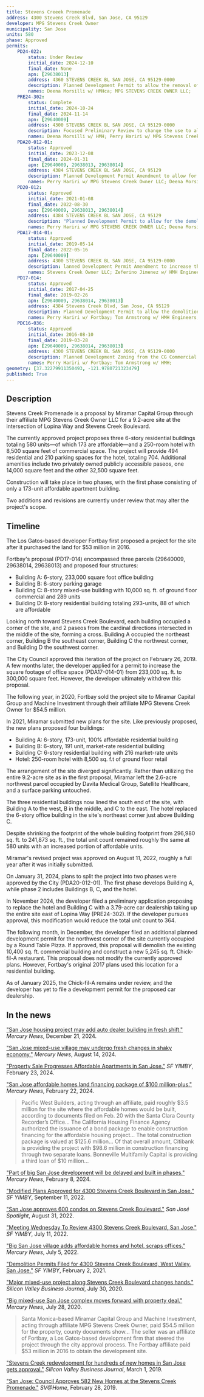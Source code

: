 ```yaml
---
title: Stevens Creeek Promenade
address: 4300 Stevens Creek Blvd, San Jose, CA 95129
developer: MPG Stevens Creek Owner
municipality: San Jose
units: 580
phase: Approved
permits:
    PD24-022:
        status: Under Review
        initial_date: 2024-12-10
        final_date: None
        apn: [29638013]
        address: 4360 STEVENS CREEK BL SAN JOSE, CA 95129-0000
        description: Planned Development Permit to allow the removal of 12 trees (eight ordinance-size, four non-ordinance-size, and nine replacement trees) and the demolition of an approximately 10,400-square-foot commercial building for the construction of an approximately 5,245-square-foot restaurant (proposed Chick-fil-A), with an outdoor dining area, trash enclosure, and surface parking lot on an approximately 0.76-gross-acre site
        names: Deena Morsilli w/ HMHca; MPG STEVENS CREEK OWNER LLC;
    PRE24-302:
        status: Complete
        initial_date: 2024-10-24
        final_date: 2024-11-14
        apn: [29640009]
        address: 4300 STEVENS CREEK BL SAN JOSE, CA 95129-0000
        description: Focused Preliminary Review to change the use to allow a auto dealership use on the east half of the property.
        names: Deena Morsilli w/ HMH; Perry Hariri w/ MPG Stevens Creek Owner LLC;
    PDA20-012-01:
        status: Approved
        initial_date: 2023-12-08
        final_date: 2024-01-31
        apn: [29640009, 29638013, 29638014]
        address: 4384 STEVENS CREEK BL SAN JOSE, CA 95129
        description: Planned Development Permit Amendment to allow for the phasing of the project and the installation of bollards along the internal private drive on an approximately 10.0-gross-acre site.
        names: Perry Hariri w/ MPG Stevens Creek Owner LLC; Deena Morsilli w/ HMH; Nicole Glanville w/ MPG Stevens Creek OWner LLC;
    PD20-012:
        status: Approved
        initial_date: 2021-01-08
        final_date: 2022-08-30
        apn: [29640009, 29638013, 29638014]
        address: 4384 STEVENS CREEK BL SAN JOSE, CA 95129
        description: "Planned Development Permit to allow for the demolition of three existing commercial buildings (77,000 sf), the removal of 104 ordinance-size trees and 92 non-ordinance trees, and the construction of three multifamily residential buildings with 580 units, including 173 units of affordable housing, of which 116 units are subject to the State Density Bonus Law, and a 250-room hotel with 8,500 gross sf of ground floor retail with associated parking, landscaping, and amenities on 10.0 gross acres. Density Bonus Summary: - 116 affordable units, including 10% very low-income, 5% low income, and 5% moderate income - One Incentive to lower parking ratios to 0.5 spaces per unit for Building A and one spaces per unit for Buildings B and C"
        names: Perry Hariri w/ MPG STEVENS CREEK OWNER LLC; Deena Morsilli w/ HMH and MPG STEVENS CREEK OWNER LLC;
    PDA17-014-01:
        status: Approved
        initial_date: 2019-05-14
        final_date: 2022-05-16
        apn: [29640009]
        address: 4300 STEVENS CREEK BL SAN JOSE, CA 95129-0000
        description: lanned Development Permit Amendment to increase the office building square footage from the previously approved 233,000 sq. ft. to the maximum 300,000 sq. ft. as allowed under the approved zoning (File No. PDC16-036).
        names: Stevens Creek Owner LLC; Zeferino Jimenez w/ HMH Engineers; Brian Milman w/ WENS; Deena Morsilli w/ HMH;
    PD17-014:
        status: Approved
        initial_date: 2017-04-25
        final_date: 2019-02-26
        apn: [29640009, 29638014, 29638013]
        address: 4384 Stevens Creek Blvd, San Jose, CA 95129
        description: Planned Development Permit to allow the demolition of five existing buildings totaling approximately 105,980 square feet, the removal of 68 ordinance sized trees and to construct a 6-story approximately 233,000 square foot office building, a 6-story parking garage, a 8-story mixed use building containing approximately 10,000 square feet of ground floor commercial and up to 289 residential units, and a 8-story residential building containing approximately 205 market rate residential units and approximately 88 affordable residential units (total of up to 293 residential units) on a 10.0 gross acre site
        names: Perry Hariri w/ Fortbay; Tom Armstrong w/ HMH Engineers; Stevens Creek Owner LLC;
    PDC16-036:
        status: Approved
        initial_date: 2016-08-10
        final_date: 2019-03-28
        apn: [29640009, 29638014, 29638013]
        address: 4300 STEVENS CREEK BL SAN JOSE, CA 95129-0000
        description: Planned Development Zoning from the CG Commercial General Zoning District to a CP(PD) Planned Development Zoning District
        names: Perry Hariri w/ Fortbay; Tom Armstrong w/ HMH;
geometry: [37.32279911350493, -121.9780721323479]
published: True
---
```

## Description

Stevens Creek Promenade is a proposal by Miramar Capital Group through their affiliate MPG Stevens Creek Owner LLC for a 9.2-acre site at the intersection of Lopina Way and Stevens Creek Boulevard.

The currently approved project proposes three 6-story residential buildings totaling 580 units—of which 173 are affordable—and a 250-room hotel with 8,500 square feet of commercial space. The project will provide 494 residential and 210 parking spaces for the hotel, totaling 704. Additional amenities include two privately owned publicly accessible paseos, one 14,000 square feet and the other 32,500 square feet.

Construction will take place in two phases, with the first phase consisting of only a 173-unit affordable apartment building.

Two additions and revisions are currently under review that may alter the project's scope.

## Timeline

The Los Gatos-based developer Fortbay first proposed a project for the site after it purchased the land for $53 million in 2016.

Fortbay's proposal (PD17-014) encompassed three parcels (29640009, 29638014, 29638013) and proposed four structures:

- Building A: 6-story, 233,000 square foot office building
- Building B: 6-story parking garage
- Building C: 8-story mixed-use building with 10,000 sq. ft. of ground floor commercial and 289 units
- Building D: 8-story residential building totaling 293-units, 88 of which are affordable

Looking north toward Stevens Creek Boulevard, each building occupied a corner of the site, and 2 paseos from the cardinal directions intersected in the middle of the site, forming a cross. Building A occupied the northeast corner, Building B the southeast corner, Building C the northwest corner, and Building D the southwest corner.

The City Council approved this iteration of the project on February 26, 2019. A few months later, the developer applied for a permit to increase the square footage of office space (PDA17-014-01) from 233,000 sq. ft. to 300,000 square feet. However, the developer ultimately withdrew this proposal.

The following year, in 2020, Fortbay sold the project site to Miramar Capital Group and Machine Investment through their affiliate MPG Stevens Creek Owner for $54.5 million.

In 2021, Miramar submitted new plans for the site. Like previously proposed, the new plans proposed four buildings:

- Building A: 6-story, 173-unit, 100% affordable residential building
- Building B: 6-story, 191 unit, market-rate residential building
- Building C: 6-story residential building with 216 market-rate units
- Hotel: 250-room hotel with 8,500 sq. f.t of ground floor retail

The arrangement of the site diverged significantly. Rather than utilizing the entire 9.2-acre site as in the first proposal, Miramar left the 2.6-acre northwest parcel occupied by Davita Medical Group, Satellite Healthcare, and a surface parking untouched.

The three residential buildings now lined the south end of the site, with Building A to the west, B in the middle, and C to the east. The hotel replaced the 6-story office building in the site's northeast corner just above Building C.

Despite shrinking the footprint of the whole building footprint from 296,980 sq. ft. to 241,873 sq. ft., the total unit count remained roughly the same at 580 units with an increased portion of affordable units.

Miramar's revised project was approved on August 11, 2022, roughly a full year after it was initially submitted.

On January 31, 2024, plans to split the project into two phases were approved by the City (PDA20-012-01). The first phase develops Building A, while phase 2 includes Buildings B, C, and the hotel.

In November 2024, the developer filed a preliminary application proposing to replace the hotel and Building C with a 3.79-acre car dealership taking up the entire site east of Lopina Way (PRE24-302). If the developer pursues approval, this modification would reduce the total unit count to 364.

The following month, in December, the developer filed an additional planned development permit for the northwest corner of the site currently occupied by a Round Table Pizza. If approved, this proposal will demolish the existing 10,400 sq. ft. commercial building and construct a new 5,245 sq. ft. Chick-fil-A restaurant. This proposal does not modify the currently approved plans. However, Fortbay's original 2017 plans used this location for a residential building.

As of January 2025, the Chick-fil-A remains under review, and the developer has yet to file a development permit for the proposed car dealership.

## In the news

["San Jose housing project may add auto dealer building in fresh shift."](https://www.mercurynews.com/2024/12/20/san-jose-home-build-property-real-estate-store-car-economy-retail/) *Mercury News*, December 21, 2024.

["San Jose mixed-use village may undergo fresh changes in shaky economy."](https://www.mercurynews.com/2024/08/14/san-jose-house-home-housing-office-store-retail-build-develop-economy/) *Mercury News*, August 14, 2024.

["Property Sale Progresses Affordable Apartments in San Jose."](https://sfyimby.com/2024/02/property-sale-progresses-affordable-apartments-in-san-jose.html) *SF YIMBY*, February 23, 2024.

["San Jose affordable homes land financing package of $100 million-plus."](https://www.mercurynews.com/2024/02/22/san-jose-home-house-affordable-real-estate-loan-build-develop-economy/) *Mercury News*, February 22, 2024.

> Pacific West Builders, acting through an affiliate, paid roughly $3.5 million for the site where the affordable homes would be built, according to documents filed on Feb. 20 with the Santa Clara County Recorder’s Office... The California Housing Finance Agency authorized the issuance of a bond package to enable construction financing for the affordable housing project... The total construction package is valued at $125.6 million... Of that overall amount, Citibank is providing the project with $98.6 million in construction financing through two separate loans. Bonneville Multifamily Capital is providing a third loan of $10 million...

["Part of big San Jose development will be delayed and built in phases."](https://www.mercurynews.com/2024/02/08/san-jose-house-home-affordable-housing-build-real-estate-economy/) *Mercury News*, February 8, 2024.

["Modified Plans Approved for 4300 Stevens Creek Boulevard in San Jose."](https://sfyimby.com/2022/09/modified-plans-approved-for-4300-stevens-creek-boulevard-in-san-jose.html) *SF YIMBY*, September 11, 2022.

["San Jose approves 600 condos on Stevens Creek Boulevard."](https://sanjosespotlight.com/san-jose-approves-600-condos-on-stevens-creek-blvd-promenade-urban-village-hotel-development/) *San José Spotlight*, August 31, 2022.

["Meeting Wednesday To Review 4300 Stevens Creek Boulevard, San Jose."](https://sfyimby.com/2022/07/meeting-wednesday-to-review-4300-stevens-creek-boulevard-san-jose.html) *SF YIMBY*, July 11, 2022.

["Big San Jose village adds affordable homes and hotel, scraps offices."](https://www.mercurynews.com/2022/07/05/big-san-jose-village-affordable-home-hotel-office-develop-real-estate/) *Mercury News*, July 5, 2022.

["Demolition Permits Filed for 4300 Stevens Creek Boulevard, West Valley, San Jose."](https://sfyimby.com/2021/02/demolition-permits-filed-for-4300-stevens-creek-boulevard-west-valley-san-jose.html) *SF YIMBY*, February 2, 2021.

["Major mixed-use project along Stevens Creek Boulevard changes hands."](https://www.bizjournals.com/sanjose/news/2020/07/30/san-jose-stevens-creek-boulevard-mixed-use-project.html) *Silicon Valley Business Journal*, July 30, 2020.

["Big mixed-use San Jose complex moves forward with property deal."](https://www.mercurynews.com/2020/07/28/big-san-jose-property-real-estate-office-housing-retail-tech-develop/) *Mercury News*, July 28, 2020.

>Santa Monica-based Miramar Capital Group and Machine Investment, acting through affiliate MPG Stevens Creek Owner, paid $54.5 million for the property, county documents show... The seller was an affiliate of Fortbay, a Los Gatos-based development firm that steered the project through the city approval process. The Fortbay affiliate paid $53 million in 2016 to obtain the development site.

["Stevens Creek redevelopment for hundreds of new homes in San Jose gets approval."](https://www.bizjournals.com/sanjose/news/2019/03/01/fortbay-4300-stevens-creek-blvd-san-jose-project.html) *Silicon Valley Business Journal*, March 1, 2019.

["San Jose: Council Approves 582 New Homes at the Stevens Creek Promenade."](https://siliconvalleyathome.org/san-jose-stevens-creek-promenade/) *SV@Home*, February 28, 2019.
